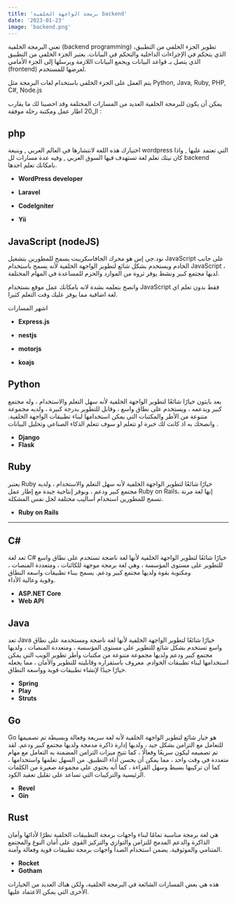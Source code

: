 ```yaml
---
title: 'برمجة الواجهة الخلفية backend'
date: '2023-01-23'
image: 'backend.png'
---
```

تعني البرمجة الخلفية (backend programming) تطوير الجزء الخلفي من التطبيق، الذي يتحكم في الإجراءات الداخلية والتحكم في البيانات. يعتبر الجزء الخلفي من التطبيق الذي يتصل بـ قواعد البيانات ويجمع البيانات اللازمة ويرسلها إلى الجزء الأمامي (frontend) لعرضها للمستخدم.

يتم العمل على الجزء الخلفي باستخدام لغات البرمجة مثل Python, Java, Ruby, PHP, C#, Node.js

يمكن أن يكون للبرمجة الخلفية العديد من المسارات المختلفة وقد احصينا لك ما يقارب ال20 اطار عمل ومكتبة رحلة موفقة : 
## php 

اختيارك هذه اللغة لانتشارها في العالم العربي , وبنيعة wordpress التي تعتمد عليها , واذا كان نيتك تعلم لغة تستهدف فيها السوق العربي , وفيه عدة مسارات لل backend بامكانك تعلم احدها. 

* **WordPress developer**

* **Laravel**

* **CodeIgniter**

* **Yii**

## JavaScript (nodeJS)

نود.جي إس  هو محرك الجافاسكريبت يسمح للمطورين بتشغيل JavaScript على جانب الخادم ويستخدم بشكل شائع لتطوير الواجهة الخلفية لأنه يسمح باستخدام JavaScript ، لديها مجتمع كبير ونشط يوفر ثروة من الموارد والحزم للمساعدة في المهام المختلفة. 

وانصح بتعلمه بشدة لانه بامكانك عمل موقع بستخدام JavaScript فقط بدون تعلم اي لغة اضافية مما يوفر عليك وقت التعلم كثيرا.

اشهر المسارات

* **Express.js** 

 <!-- هو إطار عمل تطبيق ويب Node.js مبسط ومرن يوفر مجموعة قوية من الميزات لتطبيقات الويب والجوال ، وهو مصمم لبناء تطبيقات الويب وواجهات برمجة التطبيقات. يبسط عملية إنشاء الخادم ويسمح للمطورين بالتركيز على وظائف التطبيق. يوفر التوجيه ودعم البرامج الوسيطة وتكامل محرك النموذج ومعالجة الطلب والاستجابة وتحليل بيانات الطلب ومعالجة ملفات تعريف الارتباط والجلسات والتعامل مع تحميلات الملفات والتعامل مع CORS والمزيد. يحتوي Express.js على مجتمع كبير ونشط يوفر ثروة من الموارد والحزم للمساعدة في المهام المختلفة. -->

* **nestjs**

* **motorjs**

* **koajs**

## Python

يعد بايثون خيارًا شائعًا لتطوير الواجهة الخلفية لأنه سهل التعلم والاستخدام ، وله مجتمع كبير ويدعمه ، ويستخدم على نطاق واسع ، وقابل للتطوير بدرجة كبيرة ، ولديه مجموعة متنوعة من الأطر والمكتبات التي يمكن استخدامها لبناء تطبيقات الواجهة الخلفية. وانصحك به اذ كانت لك خبرة او تتعلم او سوف تتعلم الذكاء الصناعي وتحليل البيانات .

* **Django**
* **Flask**

## Ruby

يعتبر Ruby خيارًا شائعًا لتطوير الواجهة الخلفية لأنه سهل التعلم والاستخدام ، ولديه مجتمع كبير ودعم ، ويوفر إنتاجية جيدة مع إطار عمل  Ruby on Rails، إنها لغة مرنة تسمح للمطورين استخدام أساليب مختلفة لحل نفس المشكلة.

* **Ruby on Rails**
* **
## C#

تعد لغة  C# خيارًا شائعًا لتطوير الواجهة الخلفية لأنها لغة ناضجة تستخدم على نطاق واسع للتطوير على مستوى المؤسسة ، وهي لغة برمجة موجهة للكائنات ، ومتعددة المنصات ، ومكتوبة بقوة ولديها مجتمع كبير ودعم. يسمح ببناء تطبيقات واسعة النطاق وقوية وعالية الأداء.

* **ASP.NET Core**
* **Web API**

## Java

تعد Java خيارًا شائعًا لتطوير الواجهة الخلفية لأنها لغة ناضجة ومستخدمة على نطاق واسع تستخدم بشكل شائع للتطوير على مستوى المؤسسة ،  ومتعددة المنصات ، ولديها مجتمع كبير ودعم ولديها مجموعة متنوعة من مكتبات وأطر تطوير الويب التي يمكن استخدامها لبناء تطبيقات الخوادم. معروف باستقراره وقابليته للتطوير والأمان ، مما يجعله خيارًا جيدًا لإنشاء تطبيقات قوية وواسعة النطاق.

* **Spring**
* **Play**
* **Struts** 

## Go

Go هو خيار شائع لتطوير الواجهة الخلفية لأنه لغة سريعة وفعالة وبسيطة تم تصميمها للتعامل مع التزامن بشكل جيد ، ولديها إدارة ذاكرة مدمجة ولديها مجتمع كبير ودعم. لقد تم تصميمه ليكون سريعًا وفعالًا ، كما تتيح ميزات التزامن المضمنة به التعامل مع مهام متعددة في وقت واحد ، مما يمكن أن يحسن أداء التطبيق. من السهل تعلمها واستخدامها ، كما أن تركيبها بسيط وسهل القراءة ، كما أنه يحتوي على مجموعة صغيرة من الكلمات الرئيسية والتركيبات التي تساعد على تقليل تعقيد الكود.

* **Revel** 
* **Gin**

## Rust

هي لغة برمجة مناسبة تمامًا لبناء واجهات برمجة التطبيقات الخلفية نظرًا لأدائها وأمان الذاكرة والدعم المدمج للتزامن والتوازي والتركيز القوي على أمان النوع والمجتمع المتنامي والموثوقية. يضمن استخدام الصدأ واجهات برمجة تطبيقات قوية وفعالة وآمنة.

- **Rocket**
- **Gotham**

هذه هي بعض المسارات الشائعة في البرمجة الخلفية، ولكن هناك العديد من الخيارات الأخرى التي يمكن الاعتماد عليها.

